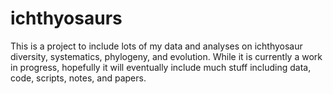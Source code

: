 # ichthyosaurs

This is a project to include lots of my data and analyses on ichthyosaur diversity, systematics, phylogeny, and evolution. While it is currently a work in progress, hopefully it will eventually include much stuff including data, code, scripts, notes, and papers.
